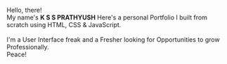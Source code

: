 Hello, there! <br/>
My name's <b>K S S PRATHYUSH</b>
Here's a personal Portfolio I built from scratch using HTML, CSS & JavaScript.<br/><br/>
I'm a User Interface freak and a Fresher looking for Opportunities to grow Professionally.<br/>
Peace!

